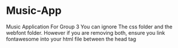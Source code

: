 # Music-App
Music Application For Group 3
You can ignore The css folder and the webfont folder. However if you are removing both, ensure you link fontawesome into your html file between the head tag
